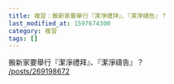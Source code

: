 ```yaml
---
title: 複習：搬新家要舉行『潔淨禮拜』、『潔淨禱告』？
last_modified_at: 1597674300
category: 複習
tags: []
---
```


<p>搬新家要舉行『潔淨禮拜』、『潔淨禱告』？<br/>
<a href="/posts/269198672" target="_blank">/posts/269198672</a></p>
<p> </p>
